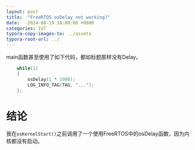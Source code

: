 ```yaml
---
layout: post
title:  "FreeRTOS osDelay not working?"
date:   2024-08-19 18:00:00 +0800
categories: IoT
typora-copy-images-to: ../assets
typora-root-url: ../
---
```


main函数甚至使用了如下代码，都如标题那样没有Delay。

```c
	while(1)
	{
		osDelay(1 * 1000);
		LOG_INFO_TAG(TAG, "...");
	};

```

# 结论

我在`osKernelStart()`之前调用了一个使用FreeRTOS中的osDelay函数，因为内核都没有启动。
